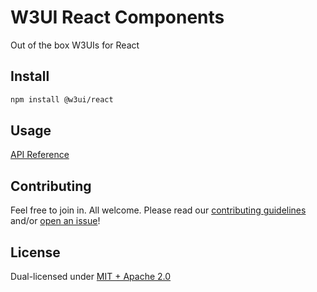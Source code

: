 # W3UI React Components

Out of the box W3UIs for React

## Install

```sh
npm install @w3ui/react
```

## Usage

[API Reference](https://github.com/web3-storage/w3ui/blob/main/docs/react.md)

## Contributing

Feel free to join in. All welcome. Please read our [contributing guidelines](https://github.com/web3-storage/w3ui/blob/main/CONTRIBUTING.md) and/or [open an issue](https://github.com/web3-storage/w3ui/issues)!

## License

Dual-licensed under [MIT + Apache 2.0](https://github.com/web3-storage/w3ui/blob/main/LICENSE.md)
